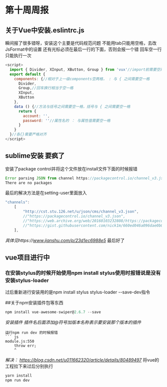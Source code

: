 # 第十周周报
## 关于Vue中安装.eslintrc.js
瞬间报了很多错呀，安装这个主要是代码规范问题
不能用tab只能用空格，去改JsFormat中的设置
还有光标必须在最后一行的下面，否则会报一个错
回车空一行只能执行一次
``` js
<script>
  import { Divider, XInput, XButton, Group } from 'vux'//import前需要空两格，与{之间需要空一格
  export default {
    components: {//相对于上一级components空两格， : 与 { 之间需要空一格
      Divider,
      Group,//回车换行相当于空一格
      XInput,
      XButton
    },
    data () {//方法与括号之间需要空一格，括号与 { 之间需要空一格
      return {
        account: '',
        password: ''//属性名的 ： 与属性值需要空一格
      }
    }
  }//各{}需要严格对齐
</script>
```
## sublime安装 要疯了
安装了package control并将这个文件放在install文件下面的时候报错
``` js
Error parsing JSON from channel https://packagecontrol.io/channel_v3.json.
There are no packages
```
最后的解决方法是在setting-user里面放入
```js
"channels":
    [
        "http://cst.stu.126.net/u/json/cms/channel_v3.json",
        //"https://packagecontrol.io/channel_v3.json",
        //"https://web.archive.org/web/20160103232808/https://packagecontrol.io/channel_v3.json",
        //"https://gist.githubusercontent.com/nick1m/660ed046a096dae0b0ab/raw/e6e9e23a0bb48b44537f61025fbc359f8d586eb4/channel_v3.json"
    ],
```
*具体见https://www.jianshu.com/p/23d1ec6988e5*
最后好了 
## vue项目进行中
### 在安装stylus的时候开始使用npm install stylus使用时报错说是没有安装stylus-loader
过后重新进行安装用的是npm install stylus stylus-loader --save-dev指令

##关于npm安装插件包等东西
```js
npm install vue-awesome-swiper@2.6.7 --save
```
*安装插件 插件名后面添加@符号加版本名称表示要安装那个版本的插件*
```
运行npm run dev 的时候报错 
``` js
module.js:550
    throw err;
    ^
```
*解决： https://blog.csdn.net/u011662320/article/details/80489497*
将vue的工程拉下来过后分别执行
``` js
yarn install 
npm run dev
```
